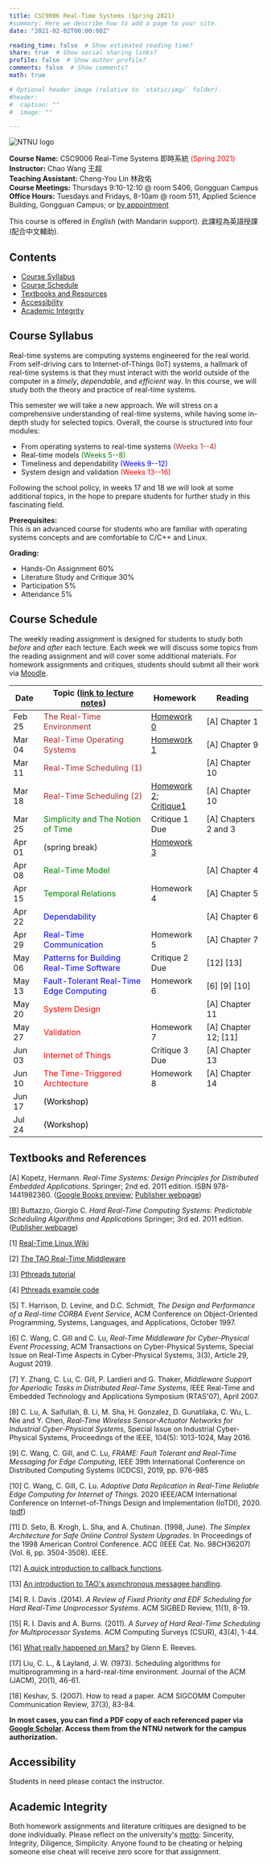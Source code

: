 ```yaml
---
title: CSC9006 Real-Time Systems (Spring 2021)
#summary: Here we describe how to add a page to your site.
date: "2021-02-02T00:00:00Z"

reading_time: false  # Show estimated reading time?
share: true  # Show social sharing links?
profile: false  # Show author profile?
comments: false  # Show comments?
math: true

# Optional header image (relative to `static/img/` folder).
#header:
#  caption: ""
#  image: ""

---
```


![NTNU logo](../../img/ntnu_logo.png)

**Course Name:** CSC9006 Real-Time Systems 即時系統 <span style="color:red">(Spring 2021)</span>  
**Instructor:** Chao Wang 王超  
**Teaching Assistant:** Cheng-You Lin 林政佑  
**Course Meetings:** Thursdays 9:10-12:10 @ room S406, Gongguan Campus  
**Office Hours:** Tuesdays and Fridays, 8-10am  @ room 511, Applied Science Building, Gongguan Campus; or [by appointment](mailto:cw@ntnu.edu.tw)  

This course is offered in _English_ (with Mandarin support). 此課程為英語授課 (配合中文輔助).

## Contents

* [Course Syllabus](#syllabus) <a name="syllabus"></a>
* [Course Schedule](#schedule)
* [Textbooks and Resources](#resource)
* [Accessibility](#accessibility)
* [Academic Integrity](#accessibility)

## Course Syllabus
Real-time systems are computing systems engineered for the real world.
From self-driving cars to Internet-of-Things (IoT) systems,
a hallmark of real-time systems is that they must interact with
the world outside of the computer
in a _timely_, _dependable_, and _efficient_ way.
In this course,
we will study both the theory and practice of
real-time systems.

This semester we will take a new approach.
We will stress on a comprehensive understanding
of real-time systems, while having some in-depth study
for selected topics.
Overall, the course is structured into four modules:
* From operating systems to real-time systems <span style="color:brown">(Weeks 1--4)</span>
* Real-time models <span style="color:green">(Weeks 5--8)</span>
* Timeliness and dependability <span style="color:blue">(Weeks 9--12)</span>
* System design and validation <span style="color:red">(Weeks 13--16)</span>

Following the school policy, in weeks 17 and 18
we will look at some additional topics,
in the hope to prepare students for further study
in this fascinating field.

**Prerequisites:**  
This is an advanced course for students
who are familiar with operating systems concepts
and are comfortable to C/C++ and Linux.

**Grading:**  
* Hands-On Assignment 60%  
* Literature Study and Critique 30%<a name="schedule"></a>  
* Participation 5%  
* Attendance 5%  

## Course Schedule
The weekly reading assignment is designed for
students to study both _before_ and _after_ each lecture.
Each week we will discuss some topics from the reading assignment
and will cover some additional materials.
For homework assignments and critiques,
students should submit all their work via [Moodle](https://moodle.ntnu.edu.tw/).

| Date | Topic ([link to lecture notes](https://github.com/wangc86/csc9006/blob/master/lectures)) | Homework | Reading | 
| ---  | --- | --- | --- |
| Feb 25 | <span style="color:brown">The Real-Time Environment</span> | [Homework 0](https://github.com/wangc86/csc9006/blob/master/hw0.pdf) | [A] Chapter 1 | 
| Mar 04 | <span style="color:brown">Real-Time Operating Systems</span> | [Homework 1](https://github.com/wangc86/csc9006/blob/master/hw1.pdf) | [A] Chapter 9 | 
| Mar 11 | <span style="color:brown">Real-Time Scheduling (1)</span> | | [A] Chapter 10 | 
| Mar 18 | <span style="color:brown">Real-Time Scheduling (2)</span> | [Homework 2](https://github.com/wangc86/csc9006/blob/master/homework%202%20resources/hw2.pdf);<br>[Critique1](https://github.com/wangc86/csc9006/blob/master/critique1.pdf) | [A] Chapter 10 |
| Mar 25 | <span style="color:green">Simplicity and The Notion of Time</span> | Critique 1 Due | [A] Chapters 2 and 3 |
| Apr 01 | (spring break) | [Homework 3](https://github.com/wangc86/csc9006/blob/master/homework%203%20resources/hw3.pdf) |  |
| Apr 08 | <span style="color:green">Real-Time Model</span> |  | [A] Chapter 4 |
| Apr 15 | <span style="color:green">Temporal Relations</span> | Homework 4 | [A] Chapter 5 |
| Apr 22 | <span style="color:blue">Dependability</span> | | [A] Chapter 6 |
| Apr 29 | <span style="color:blue">Real-Time Communication</span> | Homework 5 | [A] Chapter 7 |
| May 06 | <span style="color:blue">Patterns for Building Real-Time Software</span> | Critique 2 Due | [12] [13] |
| May 13 | <span style="color:blue">Fault-Tolerant Real-Time Edge Computing</span> | Homework 6 | [6] [9] [10]|
| May 20 | <span style="color:red">System Design</span> | | [A] Chapter 11 |
| May 27 | <span style="color:red">Validation</span> | Homework 7 | [A] Chapter 12; [11] |
| Jun 03 | <span style="color:red">Internet of Things</span> | Critique 3 Due | [A] Chapter 13 |
| Jun 10 | <span style="color:red">The Time-Triggered Archtecture</span> | Homework 8 | [A] Chapter 14 <a name="resource"></a>|
| Jun 17 | <span style="color:black">(Workshop)</span> |  |  |
| Jul 24 | <span style="color:black">(Workshop)</span> |  |  |

## Textbooks and References

[A] Kopetz, Hermann. _Real-Time Systems: Design Principles for Distributed Embedded Applications_. Springer; 2nd ed. 2011 edition. ISBN 978-1441982360. ([Google Books preview](https://books.google.com.tw/books?hl=zh-TW&lr=&id=oJZsvEawlAMC&oi=fnd&pg=PR3&dq=Real-Time+Systems:+Design+Principles+for+Distributed+Embedded+Applications&ots=nMrNn5LB9z&sig=kBRT4x6xnRBh8e-jTTGcC4VCI_k&redir_esc=y#v=onepage&q=Real-Time%20Systems%3A%20Design%20Principles%20for%20Distributed%20Embedded%20Applications&f=false); [Publisher webpage](https://www.springer.com/gp/book/9781441982360))

[B] Buttazzo, Giorgio C. _Hard Real-Time Computing Systems: Predictable Scheduling Algorithms and Applications_ Springer; 3rd ed. 2011 edition. ([Publisher webpage](https://www.springer.com/gp/book/9781461406754))

[1] [Real-Time Linux Wiki](https://rt.wiki.kernel.org/index.php/Frequently_Asked_Questions)

[2] [The TAO Real-Time Middleware](http://www.dre.vanderbilt.edu/~schmidt/TAO.html)

[3] [Pthreads tutorial](https://randu.org/tutorials/threads/)

[4] [Pthreads example code](https://resources.oreilly.com/examples/9781565921153/)

[5] T. Harrison, D. Levine, and D.C. Schmidt, _The Design and Performance of a Real-time CORBA Event Service_, ACM Conference on Object-Oriented Programming, Systems, Languages, and Applications, October 1997. 

[6] C. Wang, C. Gill and C. Lu, _Real-Time Middleware for Cyber-Physical Event Processing_, ACM Transactions on Cyber-Physical Systems, Special Issue on Real-Time Aspects in Cyber-Physical Systems, 3(3), Article 29, August 2019.

[7] Y. Zhang, C. Lu, C. Gill, P. Lardieri and G. Thaker, _Middleware Support for Aperiodic Tasks in Distributed Real-Time Systems_, IEEE Real-Time and Embedded Technology and Applications Symposium (RTAS'07), April 2007.

[8] C. Lu, A. Saifullah, B. Li, M. Sha, H. Gonzalez, D. Gunatilaka, C. Wu, L. Nie and Y. Chen, _Real-Time Wireless Sensor-Actuator Networks for Industrial Cyber-Physical Systems_, Special Issue on Industrial Cyber-Physical Systems, Proceedings of the IEEE, 104(5): 1013-1024, May 2016. 

[9] C. Wang, C. Gill, and C. Lu, _FRAME: Fault Tolerant and Real-Time Messaging for Edge Computing_, IEEE 39th International Conference on Distributed Computing Systems (ICDCS), 2019, pp. 976-985
<a name="accessibility"></a>

[10] C. Wang, C. Gill, C. Lu. _Adaptive Data Replication in Real-Time Reliable Edge Computing for Internet of Things._ 2020 IEEE/ACM International Conference on Internet-of-Things Design and Implementation (IoTDI), 2020. ([pdf](https://wangc86.github.io/publication/iotdi20/iotdi20.pdf))

[11] D. Seto, B. Krogh, L. Sha, and A. Chutinan. (1998, June). _The Simplex Architecture for Safe Online Control System Upgrades_. In Proceedings of the 1998 American Control Conference. ACC (IEEE Cat. No. 98CH36207) (Vol. 6, pp. 3504-3508). IEEE.

[12] [A quick introduction to callback functions](https://developer.mozilla.org/en-US/docs/Glossary/Callback_function).

[13] [An introduction to TAO's asynchronous messagee handling](https://objectcomputing.com/resources/publications/mnb/an-introduction-to-taos-asynchronous-message-handling).

[14] R. I. Davis .(2014). _A Review of Fixed Priority and EDF Scheduling for Hard Real-Time Uniprocessor Systems_. ACM SIGBED Review, 11(1), 8-19.

[15] R. I. Davis and A. Burns. (2011). _A Survey of Hard Real-Time Scheduling for Multiprocessor Systems_. ACM Computing Surveys (CSUR), 43(4), 1-44.

[16] [What really happened on Mars?](https://www.cs.unc.edu/~anderson/teach/comp790/papers/mars_pathfinder_long_version.html) by Glenn E. Reeves.

[17] Liu, C. L., & Layland, J. W. (1973). Scheduling algorithms for multiprogramming in a hard-real-time environment. Journal of the ACM (JACM), 20(1), 46-61.

[18] Keshav, S. (2007). How to read a paper. ACM SIGCOMM Computer Communication Review, 37(3), 83-84.

**In most cases, you can find a PDF copy of each referenced paper via [Google Scholar](https://scholar.google.com/). Access them from the NTNU network for the campus authorization.**

## Accessibility
<a name="integrity"></a>
Students in need please contact the instructor.

## Academic Integrity
Both homework assignments and
literature critiques are designed to be done individually.
Please reflect on the university's [motto](http://archives.lib.ntnu.edu.tw/c2/c2_1.jsp): Sincerity, Integrity, Diligence, Simplicity. Anyone found to be cheating or helping someone else cheat will receive zero score for that assignment.


